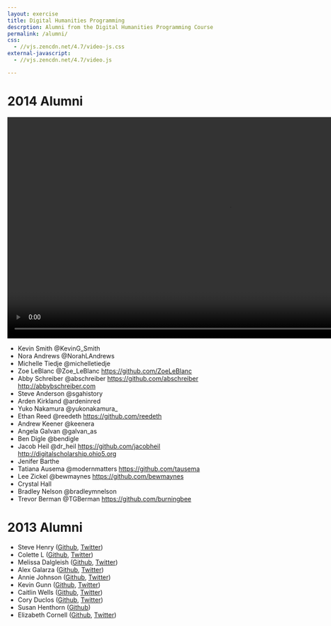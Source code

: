 ```yaml
---
layout: exercise
title: Digital Humanities Programming
descrption: Alumni from the Digital Humanities Programming Course
permalink: /alumni/
css:
  - //vjs.zencdn.net/4.7/video-js.css
external-javascript:
  - //vjs.zencdn.net/4.7/video.js

---
```

<style>
</style>

# 2014 Alumni
<div class="videocontent">
  <video id="hilt2014" width="auto" height="500" class="video-js vjs-default-skin" controls
   preload="auto" data-setup="{}">
   <source src="https://dl.dropboxusercontent.com/u/70943159/20140808_154401.mp4" type='video/mp4'>
   <p class="vjs-no-js">To view this video please enable JavaScript, and consider upgrading to a web browser that <a href="http://videojs.com/html5-video-support/" target="_blank">supports HTML5 video</a></p>
  </video>
</div>




* Kevin Smith @KevinG_Smith
* Nora Andrews @NorahLAndrews
* Michelle Tiedje 	@michelletiedje
* Zoe LeBlanc 		@Zoe_LeBlanc https://github.com/ZoeLeBlanc
* Abby Schreiber 	@abschreiber https://github.com/abschreiber http://abbybschreiber.com
* Steve Anderson 	@sgahistory
* Arden Kirkland 	@ardeninred
* Yuko Nakamura 	@yukonakamura_
* Ethan Reed		 	@reedeth https://github.com/reedeth
* Andrew Keener 	@keenera
* Angela Galvan 		@galvan_as
* Ben Digle 			@bendigle
* Jacob Heil 			@dr_heil https://github.com/jacobheil http://digitalscholarship.ohio5.org
* Jenifer Barthe
* Tatiana Ausema 	@modernmatters https://github.com/tausema
* Lee Zickel 			@bewmaynes https://github.com/bewmaynes
* Crystal Hall
* Bradley Nelson 	@bradleymnelson
* Trevor Berman 		@TGBerman https://github.com/burningbee


# 2013 Alumni

<ul><li> Steve Henry (<a rel="nofollow" class="external text" href="https://github.com/spurioso">Github</a>, <a rel="nofollow" class="external text" href="https://twitter.com/SHHHenry">Twitter</a>)
</li><li> Colette L (<a rel="nofollow" class="external text" href="https://github.com/csl1">Github</a>, <a rel="nofollow" class="external text" href="https://twitter.com/librarylettie">Twitter</a>)
</li><li> Melissa Dalgleish (<a rel="nofollow" class="external text" href="https://github.com/melissadalgleish">Github</a>, <a rel="nofollow" class="external text" href="https://twitter.com/meldalgleish">Twitter</a>)
</li><li> Alex Galarza (<a rel="nofollow" class="external text" href="https://github.com/galarzaalex">Github</a>, <a rel="nofollow" class="external text" href="http://twitter.com/galarzaalex">Twitter</a>)
</li><li> Annie Johnson (<a rel="nofollow" class="external text" href="https://github.com/anniekjohn">Github</a>, <a rel="nofollow" class="external text" href="http://twitter.com/anniekjohn">Twitter</a>)
</li><li> Kevin Gunn (<a rel="nofollow" class="external text" href="https://github.com/KevinGunn">Github</a>, <a rel="nofollow" class="external text" href="http://twitter.com/KevinBGunn">Twitter</a>)
</li><li> Caitlin Wells (<a rel="nofollow" class="external text" href="https://github.com/wellscai">Github</a>, <a rel="nofollow" class="external text" href="http://twitter.com/wellscai">Twitter</a>)
</li><li>Cory Duclos (<a rel="nofollow" class="external text" href="http://github.com/coryduclos">Github</a>, <a rel="nofollow" class="external text" href="http://twitter.com/coryduclos">Twitter</a>)
</li><li> Susan Henthorn (<a rel="nofollow" class="external text" href="https://github.com/henthornsk">Github</a>)
</li><li>Elizabeth Cornell (<a rel="nofollow" class="external text" href="https://github.com/ecornell1">Github</a>, <a rel="nofollow" class="external text" href="https://twitter.com">Twitter</a>)
</li></ul>




